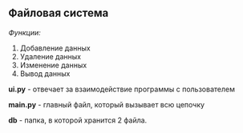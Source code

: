 ## Файловая система
*Функции:*


1. Добавление данных
2. Удаление данных
3. Изменение данных
4. Вывод данных


**ui.py** - отвечает за взаимодействие программы с пользователем

**main.py** - главный файл, который вызывает всю цепочку

**db** - папка, в которой хранится 2 файла.
